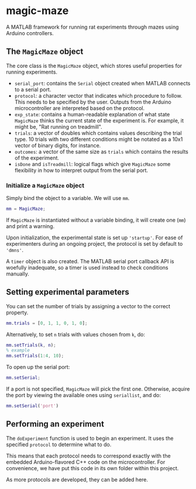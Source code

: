 # magic-maze
A MATLAB framework for running rat experiments through mazes using Arduino controllers.

## The `MagicMaze` object
The core class is the `MagicMaze` object, which stores useful properties for running experiments.

* `serial_port`: contains the `Serial` object created when MATLAB connects to a serial port.
* `protocol`: a character vector that indicates which procedure to follow. This needs to be specified by the user. Outputs from the Arduino microcontroller are interpreted based on the protocol.
* `exp_state`: contains a human-readable explanation of what state `MagicMaze` thinks the current state of the experiment is. For example, it might be, "Rat running on treadmill".
* `trials`: a vector of doubles which contains values describing the trial type. 10 trials with two different conditions might be notated as a 10x1 vector of binary digits, for instance.
* `outcomes`: a vector of the same size as `trials` which contains the results of the experiment.
* `isDone` and `isTreadmill`: logical flags which give `MagicMaze` some flexibility in how to interpret output from the serial port.

### Initialize a `MagicMaze` object
Simply bind the object to a variable. We will use `mm`.

```matlab
mm = MagicMaze;
```

If `MagicMaze` is instantiated without a variable binding, it will create one (`mm`) and print a warning.

Upon initialization, the experimental state is set up `'startup'`. For ease of experimenters during an ongoing project, the protocol is set by default to `'dmns'`.

A `timer` object is also created. The MATLAB serial port callback API is woefully inadequate, so a timer is used instead to check conditions manually.

## Setting experimental parameters

You can set the number of trials by assigning a vector to the correct property.

```matlab
mm.trials = [0, 1, 1, 0, 1, 0];
```

Alternatively, to set `n` trials with values chosen from `k`, do:

```matlab
mm.setTrials(k, n);
% example
mm.setTrials(1:4, 10);
```

To open up the serial port:

```matlab
mm.setSerial;
```

If a port is not specified, `MagicMaze` will pick the first one. Otherwise, acquire the port by viewing the available ones using `seriallist`, and do:

```matlab
mm.setSerial('port')
```

## Performing an experiment

The `doExperiment` function is used to begin an experiment. It uses the specified `protocol` to determine what to do.

This means that each protocol needs to correspond exactly with the embedded Arduino-flavored C++ code on the microcontroller. For convenience, we have put this code in its own folder within this project.

As more protocols are developed, they can be added here.

